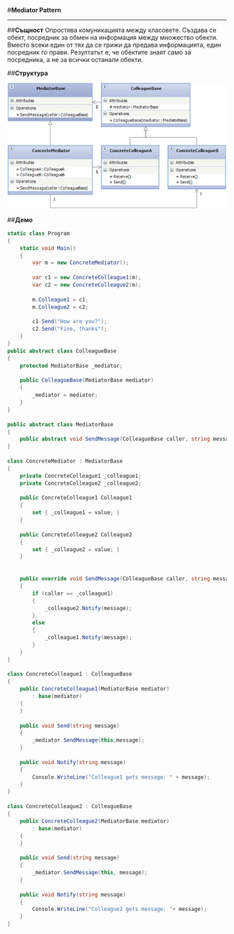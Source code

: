 #**Mediator Pattern**


----------
##**Същност**
Опростява комуникацията между класовете. Създава се обект, посредник за обмен на информация между множество обекти. Вместо всеки един от тях да се грижи да предава информацията, един посредник го прави. Резултатът е, че обектите знаят само за посредника, а не за всички останали обекти.

##**Структура**

![enter image description here](https://github.com/tokera/TelerikAcademyHomeworks/blob/master/HighQualityCode/BehavioralPatterns/images/mediator.jpg)

##**Демо**
```cs
static class Program
{
    static void Main()
    {
        var m = new ConcreteMediator();

        var c1 = new ConcreteColleague1(m);
        var c2 = new ConcreteColleague2(m);

        m.Colleague1 = c1;
        m.Colleague2 = c2;

        c1.Send("How are you?");
        c2.Send("Fine, thanks");
    }
}
public abstract class ColleagueBase
{
    protected MediatorBase _mediator;

    public ColleagueBase(MediatorBase mediator)
    {
        _mediator = mediator;
    }
}

public abstract class MediatorBase
{
    public abstract void SendMessage(ColleagueBase caller, string message);
}

class ConcreteMediator : MediatorBase
{
    private ConcreteColleague1 _colleague1;
    private ConcreteColleague2 _colleague2;

    public ConcreteColleague1 Colleague1
    {
        set { _colleague1 = value; }
    }

    public ConcreteColleague2 Colleague2
    {
        set { _colleague2 = value; }
    }

   
    public override void SendMessage(ColleagueBase caller, string message)
    {
        if (caller == _colleague1)
        {
            _colleague2.Notify(message);
        }
        else
        {
            _colleague1.Notify(message);
        }
    }
}
 
class ConcreteColleague1 : ColleagueBase
{
    public ConcreteColleague1(MediatorBase mediator)
        : base(mediator)
    {
    }

    public void Send(string message)
    {
        _mediator.SendMessage(this,message);
    }

    public void Notify(string message)
    {
        Console.WriteLine("Colleague1 gets message: " + message);
    }
}

class ConcreteColleague2 : ColleagueBase
{
    public ConcreteColleague2(MediatorBase mediator)
        : base(mediator)
    {
    }

    public void Send(string message)
    {
        _mediator.SendMessage(this, message);
    }

    public void Notify(string message)
    {
        Console.WriteLine("Colleague2 gets message: "+ message);
    }
}
```